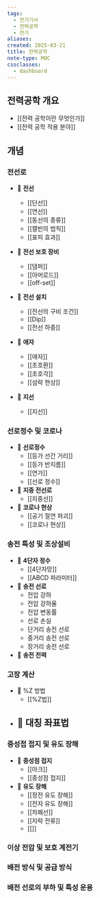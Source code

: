 ```yaml
---
tags:
  - 전기기사
  - 전력공학
  - 전기
aliases: 
created: 2025-03-21
title: 전력공학
note-type: MOC
cssclasses:
  - dashboard
---
```


## 전력공학 개요
- [[전력 공학이란 무엇인가]]
- [[전력 공학 적용 분야]]

## 개념

### 전선로

- 📖 **전선**
	- [[단선]]
	- [[연선]]
	- [[동선의 종류]]
	- [[캘빈의 법칙]]
	- [[표피 효과]]
	
- 📖 **전선 보호 장비**
	- [[댐퍼]]
	- [[아머로드]]
	- [[off-set]]
- 📖 **전선 설치**
	- [[전선의 구비 조건]]
	- [[Dip]]
	- [[전선 하중]]
- 📖 **애자**
	- [[애자]]
	- [[초호환]]
	- [[초호각]]
	- [[섬락 현상]]
- 📖 **지선**
	- [[지선]]

### 선로정수 및 코로나

- 📖 **선로정수**
	- [[등가 선간 거리]]
	- [[등가 반지름]]
	- [[연가]]
	- [[선로 정수]]
- 📖 **지중 전선로**
	- [[지중선]]
- 📖 **코로나 현상**
	- [[공기 절연 파괴]]
	- [[코로나 현상]]
### 송전 특성 및 조상설비
- 📖 **4단자 정수**
	- [[4단자망]]
	- [[ABCD 파라미터]]
- 📖 **송전 선로**
	- 전압 강하
	- 전압 강하율
	- 전압 변동률
	- 선로 손실
	- 단거리 송전 선로
	- 중거리 송전 선로
	- 장거리 송전 선로
- 📖 **송전 전력**

### 고장 계산
- 📖 %Z 방법
	- [[%Z법]]
- 📖 대칭 좌표법
	- 

### 중성접 접지 및 유도 장해
- 📖 **중성점 접지**
	- [[아크]]
	- [[중성점 접지]]
- 📖 **유도 장해**
	- [[정전 유도 장해]]
	- [[전자 유도 장해]]
	- [[차폐선]]
	- [[지락 전류]]
	- [[]]
### 이상 전압 및 보호 계전기

### 배전 방식 및 공급 방식

### 배전 선로의 부하 및 특성 운용